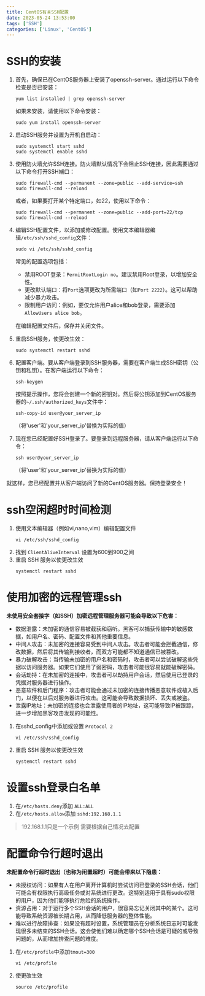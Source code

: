 ```yaml
---
title: CentOS有关SSH配置
date: 2023-05-24 13:53:00
tags: ['SSH']
categories: ['Linux', 'CentOS']
---
```


# SSH的安装

1. 首先，确保已在CentOS服务器上安装了openssh-server。通过运行以下命令检查是否已安装：

   ``` shell
   yum list installed | grep openssh-server
   ```
   如果未安装，请使用以下命令安装：

   ``` shell
   sudo yum install openssh-server
   ```

2. 启动SSH服务并设置为开机自启动：

   ``` shell
   sudo systemctl start sshd
   sudo systemctl enable sshd
   ```

3. 使用防火墙允许SSH连接。防火墙默认情况下会阻止SSH连接，因此需要通过以下命令打开SSH端口：

   ``` shell
   sudo firewall-cmd --permanent --zone=public --add-service=ssh
   sudo firewall-cmd --reload
   ```
   或者，如果要打开某个特定端口，如22，使用以下命令：

   ``` shell
   sudo firewall-cmd --permanent --zone=public --add-port=22/tcp
   sudo firewall-cmd --reload
   ```

4. 编辑SSH配置文件，以添加或修改配置。使用文本编辑器编辑`/etc/ssh/sshd_config`文件：

   ``` shell
   sudo vi /etc/ssh/sshd_config
   ```
   常见的配置选项包括：

    - 禁用ROOT登录：`PermitRootLogin no`。建议禁用Root登录，以增加安全性。
    - 更改默认端口：将`Port`选项更改为所需端口（如`Port 2222`）。这可以帮助减少暴力攻击。
    - 限制用户访问：例如，要仅允许用户alice和bob登录，需要添加`AllowUsers alice bob`。

   在编辑配置文件后，保存并关闭文件。

5. 重启SSH服务，使更改生效：

   ``` shell
   sudo systemctl restart sshd
   ```

6. 配置客户端。要从客户端登录到SSH服务器，需要在客户端生成SSH密钥（公钥和私钥）。在客户端运行以下命令：

   ``` shell
   ssh-keygen
   ```
   按照提示操作，您将会创建一个新的密钥对。然后将公钥添加到CentOS服务器的`~/.ssh/authorized_keys`文件中：

   ``` shell
   ssh-copy-id user@your_server_ip
   ```
   （将'user'和'your_server_ip'替换为实际的值）

7. 现在您已经配置好SSH登录了。要登录到远程服务器，请从客户端运行以下命令：

   ``` shell
   ssh user@your_server_ip
   ```
   （将'user'和'your_server_ip'替换为实际的值）

就这样，您已经配置并从客户端访问了新的CentOS服务器。保持登录安全！


# ssh空闲超时时间检测

1. 使用文本编辑器（例如vi,nano,vim）编辑配置文件
   ``` shell
   vi /etc/ssh/sshd_config
   ```
2. 找到 `ClientAliveInterval` 设置为600到900之间
3. 重启 SSH 服务以使更改生效
   ``` shell
   systemctl restart sshd
   ```
   
# 使用加密的远程管理ssh

<b>未使用安全套接字（如SSH）加密远程管理服务器可能会导致以下危害：</b>
- 数据泄露：未加密的通信容易被截获和窃听。黑客可以捕获传输中的敏感数据，如用户名、密码、配置文件和其他重要信息。
- 中间人攻击：未加密的连接容易受到中间人攻击。攻击者可能会拦截通信，修改数据，然后将其传输到接收者，而双方可能都不知道通信已被篡改。
- 暴力破解攻击：当传输未加密的用户名和密码时，攻击者可以尝试破解这些凭据以访问服务器。如果它们使用了弱密码，攻击者可能很容易就能破解密码。
- 会话劫持：在未加密的连接中，攻击者可以劫持用户会话，然后使用已登录的凭据对服务器进行操作。
- 恶意软件和后门程序：攻击者可能会通过未加密的连接传播恶意软件或植入后门，以便在以后对服务器进行攻击。这可能会导致数据损坏、丢失或被盗。
- 泄露IP地址：未加密的连接也会泄露使用者的IP地址，这可能导致IP被跟踪，进一步增加黑客攻击发现的可能性。

1. 在sshd_config中添加或设置 `Protocol 2` 
   ``` shell
   vi /etc/ssh/sshd_config
   ```
2. 重启 SSH 服务以使更改生效
   ``` shell
   systemctl restart sshd
   ```
   
# 设置ssh登录白名单

1. 在`/etc/hosts.deny`添加 `ALL:ALL`
2. 在`/etc/hosts.allow`添加 `sshd:192.168.1.1` 
> 192.168.1.1只是一个示例  需要根据自己情况去配置


# 配置命令行超时退出
<b>未配置命令行超时退出（也称为闲置超时）可能会带来以下隐患：</b>
- 未授权访问：如果有人在用户离开计算机时尝试访问已登录的SSH会话，他们可能会有权限执行高级任务或对系统进行更改。这特别适用于具有sudo权限的用户，因为他们能够执行危险的系统操作。
- 资源占用：对于运行多个SSH会话的用户，很容易忘记关闭其中的某个。这可能导致系统资源被长期占用，从而降低服务器的整体性能。
- 难以进行故障排查：如果没有超时设置，系统管理员在分析系统日志时可能发现很多未结束的SSH会话。这会使他们难以确定哪个SSH会话是可疑的或导致问题的，从而增加排查问题的难度。

1. 在`/etc/profile`中添加`tmout=300`
   ``` shell
   vi /etc/profile
   ```
2. 使更改生效
   ``` shell
   source /etc/profile
   ```






